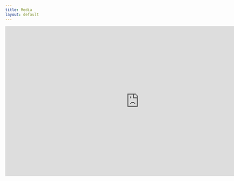 ```yaml
---
title: Media
layout: default
---
```


<center>
<iframe width="853" height="480" src="https://www.youtube.com/embed/F7No6570CcY" frameborder="0" allowfullscreen></iframe>
</center>
